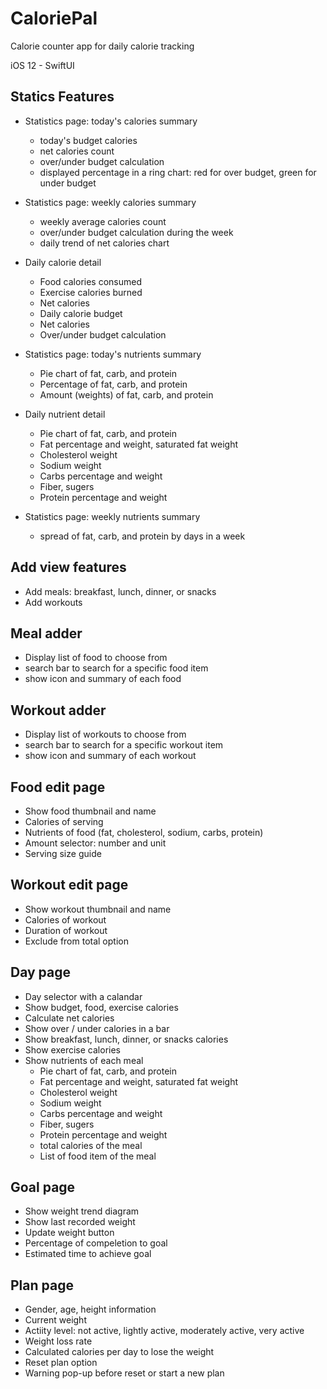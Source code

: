 # CaloriePal
Calorie counter app for daily calorie tracking

iOS 12 - SwiftUI

## Statics Features
- Statistics page: today's calories summary
	- today's budget calories
	- net calories count
	- over/under budget calculation
	- displayed percentage in a ring chart: red for over budget, green for under budget

- Statistics page: weekly calories summary
	- weekly average calories count
	- over/under budget calculation during the week
	- daily trend of net calories chart

- Daily calorie detail
	- Food calories consumed
	- Exercise calories burned
	- Net calories
	- Daily calorie budget
	- Net calories
	- Over/under budget calculation

- Statistics page: today's nutrients summary
	- Pie chart of fat, carb, and protein
	- Percentage of fat, carb, and protein
	- Amount (weights) of fat, carb, and protein

- Daily nutrient detail
	- Pie chart of fat, carb, and protein
	- Fat percentage and weight, saturated fat weight
	- Cholesterol weight
	- Sodium weight
	- Carbs percentage and weight
	- Fiber, sugers
	- Protein percentage and weight

- Statistics page: weekly nutrients summary
	- spread of fat, carb, and protein by days in a week

## Add view features
- Add meals: breakfast, lunch, dinner, or snacks
- Add workouts

## Meal adder
- Display list of food to choose from
- search bar to search for a specific food item
- show icon and summary of each food

## Workout adder
- Display list of workouts to choose from
- search bar to search for a specific workout item
- show icon and summary of each workout

## Food edit page
- Show food thumbnail and name
- Calories of serving
- Nutrients of food (fat, cholesterol, sodium, carbs, protein)
- Amount selector: number and unit
- Serving size guide

## Workout edit page
- Show workout thumbnail and name
- Calories of workout
- Duration of workout
- Exclude from total option

## Day page
- Day selector with a calandar
- Show budget, food, exercise calories
- Calculate net calories
- Show over / under calories in a bar
- Show breakfast, lunch, dinner, or snacks calories
- Show exercise calories
- Show nutrients of each meal
	- Pie chart of fat, carb, and protein
	- Fat percentage and weight, saturated fat weight
	- Cholesterol weight
	- Sodium weight
	- Carbs percentage and weight
	- Fiber, sugers
	- Protein percentage and weight
	- total calories of the meal
	- List of food item of the meal

## Goal page
- Show weight trend diagram
- Show last recorded weight
- Update weight button
- Percentage of compeletion to goal
- Estimated time to achieve goal

## Plan page
- Gender, age, height information
- Current weight
- Actiity level: not active, lightly active, moderately active, very active
- Weight loss rate
- Calculated calories per day to lose the weight
- Reset plan option
- Warning pop-up before reset or start a new plan






